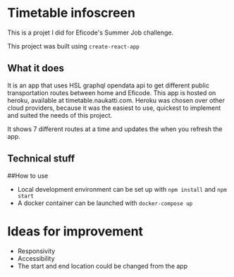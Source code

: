 # Timetable infoscreen

This is a projet I did for Eficode's Summer Job challenge.

This project was built using `create-react-app`

## What it does

It is an app that uses HSL graphql opendata api to get different public transportation routes between home and Eficode.
This app is hosted on heroku, available at timetable.naukatti.com. Heroku was chosen over other cloud providers, because it was the easiest to use, quickest to implement and suited the needs of this project.
 
It shows 7 different routes at a time and updates the when you refresh the app.

## Technical stuff

##How to use

- Local development environment can be set up with `npm install` and `npm start`
- A docker container can be launched with `docker-compose up`

# Ideas for improvement

- Responsivity
- Accessibility
- The start and end location could be changed from the app

